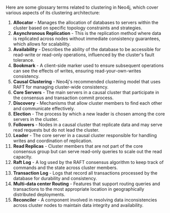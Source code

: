 Here are some glossary terms related to clustering in Neo4j, which cover various aspects of its clustering architecture:

1. **Allocator** - Manages the allocation of databases to servers within the cluster based on specific topology constraints and strategies.
2. **Asynchronous Replication** - This is the replication method where data is replicated across nodes without immediate consistency guarantees, which allows for scalability.
3. **Availability** - Describes the ability of the database to be accessible for read-write or read-only operations, influenced by the cluster's fault tolerance.
4. **Bookmark** - A client-side marker used to ensure subsequent operations can see the effects of writes, ensuring read-your-own-writes consistency.
5. **Causal Clustering** - Neo4j's recommended clustering model that uses RAFT for managing cluster-wide consistency.
6. **Core Servers** - The main servers in a causal cluster that participate in the consensus and transaction commit process.
7. **Discovery** - Mechanisms that allow cluster members to find each other and communicate effectively.
8. **Election** - The process by which a new leader is chosen among the core servers in the cluster.
9. **Followers** - Nodes in a causal cluster that replicate data and may serve read requests but do not lead the cluster.
10. **Leader** - The core server in a causal cluster responsible for handling writes and coordination of replication.
11. **Read Replicas** - Cluster members that are not part of the core consensus group but can serve read-only queries to scale out the read capacity.
12. **Raft Log** - A log used by the RAFT consensus algorithm to keep track of commands and the state across cluster members.
13. **Transaction Log** - Logs that record all transactions processed by the database for durability and consistency.
14. **Multi-data center Routing** - Features that support routing queries and transactions to the most appropriate location in geographically distributed deployments.
15. **Reconciler** - A component involved in resolving data inconsistencies across cluster nodes to maintain data integrity and availability.
